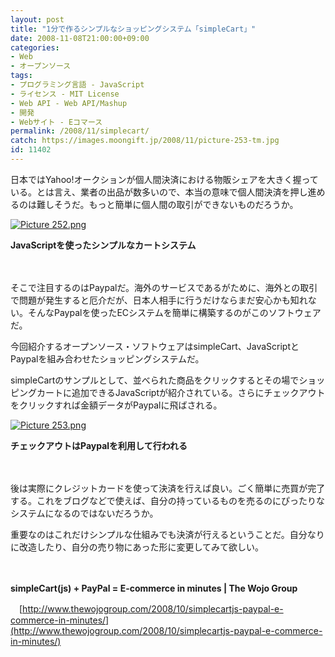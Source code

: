 ```yaml
---
layout: post
title: "1分で作るシンプルなショッピングシステム「simpleCart」"
date: 2008-11-08T21:00:00+09:00
categories:
- Web
- オープンソース
tags: 
- プログラミング言語 - JavaScript
- ライセンス - MIT License
- Web API - Web API/Mashup
- 開発
- Webサイト - Eコマース
permalink: /2008/11/simplecart/
catch: https://images.moongift.jp/2008/11/picture-253-tm.jpg
id: 11402
---
```

日本ではYahoo!オークションが個人間決済における物販シェアを大きく握っている。とは言え、業者の出品が数多いので、本当の意味で個人間決済を押し進めるのは難しそうだ。もっと簡単に個人間の取引ができないものだろうか。

  

[![Picture 252.png](https://images.moongift.jp/2008/11/picture-252-tm.jpg)](https://images.moongift.jp/2008/11/picture-252.png)  
  
**JavaScriptを使ったシンプルなカートシステム**

  

　

  

そこで注目するのはPaypalだ。海外のサービスであるがために、海外との取引で問題が発生すると厄介だが、日本人相手に行うだけならまだ安心かも知れない。そんなPaypalを使ったECシステムを簡単に構築するのがこのソフトウェアだ。

  

今回紹介するオープンソース・ソフトウェアはsimpleCart、JavaScriptとPaypalを組み合わせたショッピングシステムだ。

  
  
<!--more-->  

simpleCartのサンプルとして、並べられた商品をクリックするとその場でショッピングカートに追加できるJavaScriptが紹介されている。さらにチェックアウトをクリックすれば金額データがPaypalに飛ばされる。

  

[![Picture 253.png](https://images.moongift.jp/2008/11/picture-253-tm.jpg)](https://images.moongift.jp/2008/11/picture-253.png)  
  
**チェックアウトはPaypalを利用して行われる**

  

　

  

後は実際にクレジットカードを使って決済を行えば良い。ごく簡単に売買が完了する。これをブログなどで使えば、自分の持っているものを売るのにぴったりなシステムになるのではないだろうか。

  

重要なのはこれだけシンプルな仕組みでも決済が行えるということだ。自分なりに改造したり、自分の売り物にあった形に変更してみて欲しい。

  

　

  

**simpleCart(js) + PayPal = E-commerce in minutes | The Wojo Group**  
  
　[http://www.thewojogroup.com/2008/10/simplecartjs-paypal-e-commerce-in-minutes/](http://www.thewojogroup.com/2008/10/simplecartjs-paypal-e-commerce-in-minutes/)

  
